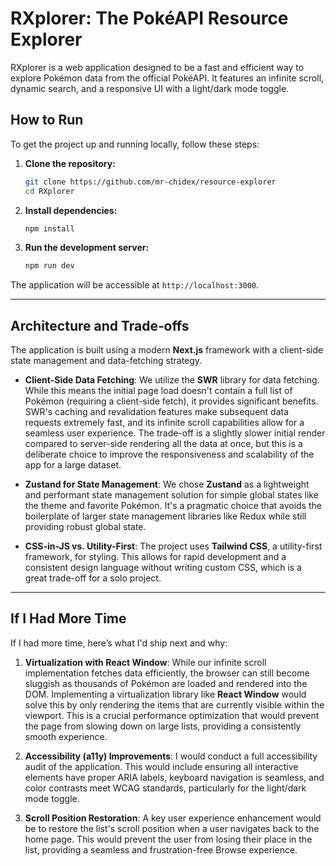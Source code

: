 # RXplorer: The PokéAPI Resource Explorer

RXplorer is a web application designed to be a fast and efficient way to explore Pokémon data from the official PokéAPI. It features an infinite scroll, dynamic search, and a responsive UI with a light/dark mode toggle.

## How to Run

To get the project up and running locally, follow these steps:

1.  **Clone the repository:**

    ```bash
    git clone https://github.com/mr-chidex/resource-explorer
    cd RXplorer
    ```

2.  **Install dependencies:**

    ```bash
    npm install
    ```

3.  **Run the development server:**
    ```bash
    npm run dev
    ```

The application will be accessible at `http://localhost:3000`.

---

## Architecture and Trade‑offs

The application is built using a modern **Next.js** framework with a client-side state management and data-fetching strategy.

- **Client-Side Data Fetching**: We utilize the **SWR** library for data fetching. While this means the initial page load doesn't contain a full list of Pokémon (requiring a client-side fetch), it provides significant benefits. SWR's caching and revalidation features make subsequent data requests extremely fast, and its infinite scroll capabilities allow for a seamless user experience. The trade-off is a slightly slower initial render compared to server-side rendering all the data at once, but this is a deliberate choice to improve the responsiveness and scalability of the app for a large dataset.

- **Zustand for State Management**: We chose **Zustand** as a lightweight and performant state management solution for simple global states like the theme and favorite Pokémon. It's a pragmatic choice that avoids the boilerplate of larger state management libraries like Redux while still providing robust global state.

- **CSS-in-JS vs. Utility-First**: The project uses **Tailwind CSS**, a utility-first framework, for styling. This allows for rapid development and a consistent design language without writing custom CSS, which is a great trade-off for a solo project.

---

## If I Had More Time

If I had more time, here’s what I'd ship next and why:

1.  **Virtualization with React Window**: While our infinite scroll implementation fetches data efficiently, the browser can still become sluggish as thousands of Pokémon are loaded and rendered into the DOM. Implementing a virtualization library like **React Window** would solve this by only rendering the items that are currently visible within the viewport. This is a crucial performance optimization that would prevent the page from slowing down on large lists, providing a consistently smooth experience.

2.  **Accessibility (a11y) Improvements**: I would conduct a full accessibility audit of the application. This would include ensuring all interactive elements have proper ARIA labels, keyboard navigation is seamless, and color contrasts meet WCAG standards, particularly for the light/dark mode toggle.

3.  **Scroll Position Restoration**: A key user experience enhancement would be to restore the list's scroll position when a user navigates back to the home page. This would prevent the user from losing their place in the list, providing a seamless and frustration-free Browse experience.
